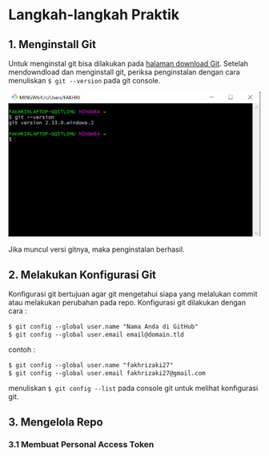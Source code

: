 # Langkah-langkah Praktik

## 1. Menginstall Git
Untuk menginstal git bisa dilakukan pada [halaman download Git](https://git-scm.com/downloads). Setelah mendowndload dan menginstall git, periksa penginstalan dengan cara menuliskan ``` $ git --version ``` pada git console.

![cek instalasi git](1-gitver.JPG)

Jika muncul versi gitnya, maka penginstalan berhasil.

## 2. Melakukan Konfigurasi Git
Konfigurasi git bertujuan agar git mengetahui siapa yang melalukan commit atau melakukan perubahan pada repo. Konfigurasi git dilakukan dengan cara :
```
$ git config --global user.name "Nama Anda di GitHub"
$ git config --global user.email email@domain.tld
```
contoh :
```
$ git config --global user.name "fakhrizaki27"
$ git config --global user.email fakhrizaki27@gmail.com
```
menuliskan ``` $ git config --list ``` pada console git untuk melihat konfigurasi git.

## 3. Mengelola Repo
### 3.1 Membuat Personal Access Token

